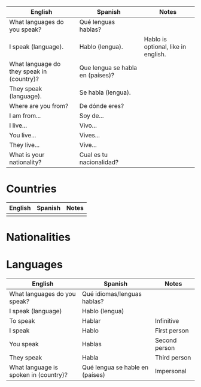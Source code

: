 | English | Spanish | Notes |
| ---- | ---- | ---- |
| What languages do you speak? | Qué lenguas hablas? |  |
| I speak (language). | Hablo (lengua). | Hablo is optional, like in english. |
| What language do they speak in (country)? | Que lengua se habla en (países)? |  |
| They speak (language). | Se habla (lengua). |  |
| Where are you from? | De dónde eres? |  |
| I am from... | Soy de... |  |
| I live... | Vivo... |  |
| You live... | Vives... |  |
| They live... | Vive... |  |
| What is your nationality? | Cual es tu nacionalidad? |  |
# Countries
| English | Spanish | Notes |
| ---- | ---- | ---- |
|  |  |  |
# Nationalities

# Languages
| English | Spanish | Notes |
| ---- | ---- | ---- |
| What languages do you speak? | Qué idiomas/lenguas hablas? |  |
| I speak (language) | Hablo (lengua) |  |
| To speak | Hablar | Infinitive |
| I speak | Hablo | First person |
| You speak | Hablas | Second person |
| They speak | Habla | Third person |
| What language is spoken in (country)? | Qué lengua se hable en (países) | Impersonal |
